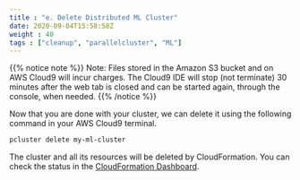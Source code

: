 ```yaml
---
title : "e. Delete Distributed ML Cluster"
date: 2020-09-04T15:58:58Z
weight : 40
tags : ["cleanup", "parallelcluster", "ML"]
---
```


{{% notice note %}}
Note: Files stored in the Amazon S3 bucket and on AWS Cloud9 will incur charges. The Cloud9 IDE will stop (not terminate) 30 minutes after the web tab is closed and can be started again, through the console, when needed.
{{% /notice %}}

Now that you are done with your cluster, we can delete it using the following command in your AWS Cloud9 terminal.

```bash
pcluster delete my-ml-cluster
```

The cluster and all its resources will be deleted by CloudFormation. You can check the status in the [CloudFormation Dashboard](https://console.aws.amazon.com).
